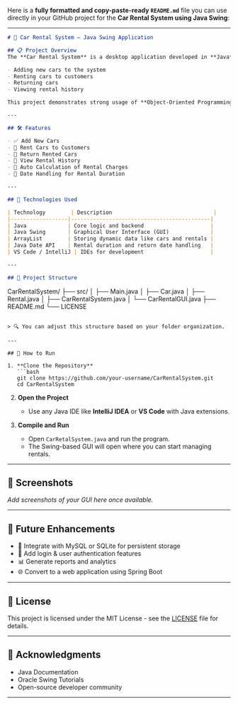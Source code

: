 Here is a **fully formatted and copy-paste-ready `README.md`** file you can use directly in your GitHub project for the **Car Rental System using Java Swing**:

---

```markdown
# 🚗 Car Rental System – Java Swing Application

## 📋 Project Overview
The **Car Rental System** is a desktop application developed in **Java** using **Swing** for the Graphical User Interface (GUI). It helps manage basic car rental operations such as:

- Adding new cars to the system
- Renting cars to customers
- Returning cars
- Viewing rental history

This project demonstrates strong usage of **Object-Oriented Programming (OOP)** concepts, event-driven design, and GUI development in Java.

---

## 🛠️ Features

- ✅ Add New Cars
- 🚗 Rent Cars to Customers
- 🔁 Return Rented Cars
- 📜 View Rental History
- 🧮 Auto Calculation of Rental Charges
- 📅 Date Handling for Rental Duration

---

## 📌 Technologies Used

| Technology        | Description                                |
|------------------|--------------------------------------------|
| Java             | Core logic and backend                     |
| Java Swing       | Graphical User Interface (GUI)             |
| ArrayList        | Storing dynamic data like cars and rentals |
| Java Date API    | Rental duration and return date handling   |
| VS Code / IntelliJ | IDEs for development                     |

---

## 🧱 Project Structure

```

CarRentalSystem/
├── src/
│   ├── Main.java
│   ├── Car.java
│   ├── Rental.java
│   ├── CarRentalSystem.java
│   └── CarRentalGUI.java
├── README.md
└── LICENSE

````

> 🔍 You can adjust this structure based on your folder organization.

---

## 🚀 How to Run

1. **Clone the Repository**
   ```bash
   git clone https://github.com/your-username/CarRentalSystem.git
   cd CarRentalSystem
````

2. **Open the Project**

   * Use any Java IDE like **IntelliJ IDEA** or **VS Code** with Java extensions.

3. **Compile and Run**

   * Open `CarRetalSystem.java` and run the program.
   * The Swing-based GUI will open where you can start managing rentals.

---

## 📸 Screenshots

*Add screenshots of your GUI here once available.*

---

## 🌱 Future Enhancements

* 💾 Integrate with MySQL or SQLite for persistent storage
* 🔐 Add login & user authentication features
* 📊 Generate reports and analytics
* 🌐 Convert to a web application using Spring Boot

---

## 📄 License

This project is licensed under the MIT License - see the [LICENSE](LICENSE) file for details.

---

## 🤝 Acknowledgments

* Java Documentation
* Oracle Swing Tutorials
* Open-source developer community

---

```
